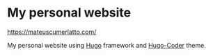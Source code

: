 # My personal website

https://mateuscumerlatto.com/

My personal website using [Hugo](https://github.com/gohugoio/hugo) framework and [Hugo-Coder](https://github.com/luizdepra/hugo-coder) theme.
